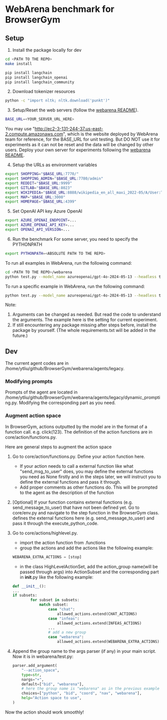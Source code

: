 # WebArena benchmark for BrowserGym

## Setup

1. Install the package locally for dev
```sh
cd <PATH TO THE REPO>
make install

pip install langchain
pip install langchain_openai
pip install langchain_community
```

2. Download tokenizer resources
```sh
python -c "import nltk; nltk.download('punkt')"
```

3. Setup/Reset the web servers (follow the [webarena README](https://github.com/web-arena-x/webarena/blob/main/environment_docker/README.md)).
```sh
BASE_URL=<YOUR_SERVER_URL_HERE>
```
You may use "http://ec2-3-131-244-37.us-east-2.compute.amazonaws.com", which is the website deployed by WebArena team for reference, for the BASE_URL for unit testing. But DO NOT use it for experiments as it can not be reset and the data will be changed by other users. Deploy your own server for experiments following the [webarena README](https://github.com/web-arena-x/webarena/blob/main/environment_docker/README.md).

4. Setup the URLs as environment variables
```sh
export SHOPPING="$BASE_URL:7770/"
export SHOPPING_ADMIN="$BASE_URL:7780/admin"
export REDDIT="$BASE_URL:9999"
export GITLAB="$BASE_URL:8023"
export WIKIPEDIA="$BASE_URL:8888/wikipedia_en_all_maxi_2022-05/A/User:The_other_Kiwix_guy/Landing"
export MAP="$BASE_URL:3000"
export HOMEPAGE="$BASE_URL:4399"
```

5. Set OpenAI API key
Azure OpenAI 
```sh
export AZURE_OPENAI_ENDPOINT=...
export AZURE_OPENAI_API_KEY=...
export OPENAI_API_VERSION=...
```

6. Run the benchmark
For some server, you need to specify the PYTHONPATH
```sh
export PYTHONPATH=<ABSOLUTE PATH TO THE REPO>
```
To run all examples in WebArena, run the following command:
```sh
cd <PATH TO THE REPO>/webarena
python test.py --model_name azureopenai/gpt-4o-2024-05-13 --headless t --use_html f --action_space bid nav stop --task_name webarena_all
```

To run a specific example in WebArena, run the following command:
```sh
python test.py --model_name azureopenai/gpt-4o-2024-05-13 --headless t --use_html f --action_space bid nav stop --task_name webarena.$TASK_ID
```

Note: 
1. Arguments can be changed as needed. But read the code to understand the arguments. The example here is the setting for current experiment.
2. If still encountering any package missing after steps before, install the package by yourself. (The whole requirements.txt will be added in the future.)

## Dev
The current agent codes are in /home/ytliu/github/BrowserGym/webarena/agents/legacy. 
### Modifying prompts
Prompts of the agent are located in /home/ytliu/github/BrowserGym/webarena/agents/legacy/dynamic_prompting.py. Modifying the corresponding part as you need.

### Augment action space
In BrowserGym, actions outputted by the model are in the format of a function call. e.g. click(123). The definition of the action functions are in core/action/functions.py.

Here are general steps to augment the action space

1. Go to core/action/functions.py. Define your action function here. 
    - If your action needs to call a external function like what "send_msg_to_user" does, you may define the external functions you need as None firstly and in the steps later, we will instruct you to define the external functions and pass it through.
    - Add proper comments as other functions do. This will be prompted to the agent as the description of the function

2. [Optional] If your function contains external functions (e.g. send_message_to_user) that have not been defined yet. Go to core/env.py and navigate to the step function in the BrowserGym class. defines the external functions here (e.g. send_message_to_user) and pass it through the execute_python_code.

3. Go to core/actions/highlevel.py.
    - import the action function from .functions
    - group the actions and add the actions like the following example:
    ```python
    WEBARENA_EXTRA_ACTIONS = [stop]
    ```
    - in the class HighLevelActionSet, add the action_group name(will be passed through args) into ActionSubset and the corresponding part in __init__.py like the following example:
    ```python
    def __init__():
    ...
    if subsets:
            for subset in subsets:
                match subset:
                    case "chat":
                        allowed_actions.extend(CHAT_ACTIONS)
                    case "infeas":
                        allowed_actions.extend(INFEAS_ACTIONS)
                    ...
                    # add a new group
                    case "webarena":
                        allowed_actions.extend(WEBARENA_EXTRA_ACTIONS)
    ```
4. Append the group name to the args parser (if any) in your main script. Now it is in webarena/test.py:
    ```python
    parser.add_argument(
        "--action_space",
        type=str,
        nargs="+",
        default=["bid", "webarena"],
        # here the group name is "webarena" as in the previous example
        choices=["python", "bid", "coord", "nav", "webarena"],
        help="Action space to use",
    )
    ```
Now the action should work smoothly!